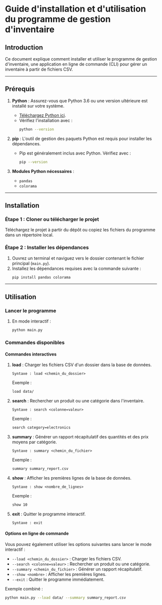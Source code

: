 # Guide d'installation et d'utilisation du programme de gestion d'inventaire

## Introduction
Ce document explique comment installer et utiliser le programme de gestion d'inventaire, une application en ligne de commande (CLI) pour gérer un inventaire à partir de fichiers CSV.

---

## Prérequis
1. **Python** : Assurez-vous que Python 3.6 ou une version ultérieure est installé sur votre système.
   - [Téléchargez Python ici](https://www.python.org/downloads/).
   - Vérifiez l'installation avec :
     ```bash
     python --version
     ```

2. **pip** : L'outil de gestion des paquets Python est requis pour installer les dépendances.
   - Pip est généralement inclus avec Python. Vérifiez avec :
     ```bash
     pip --version
     ```

3. **Modules Python nécessaires** :
   - `pandas`
   - `colorama`

---

## Installation

### Étape 1 : Cloner ou télécharger le projet
Téléchargez le projet à partir du dépôt ou copiez les fichiers du programme dans un répertoire local.

### Étape 2 : Installer les dépendances
1. Ouvrez un terminal et naviguez vers le dossier contenant le fichier principal (`main.py`).
2. Installez les dépendances requises avec la commande suivante :
   ```bash
   pip install pandas colorama
   ```
---

## Utilisation

### Lancer le programme
1. En mode interactif :
   ```bash
   python main.py
   ```
### Commandes disponibles

#### Commandes interactives
1. **load** : Charger les fichiers CSV d'un dossier dans la base de données.
   ```
   Syntaxe : load <chemin_du_dossier>
   ```
   Exemple :
   ```bash
   load data/
   ```

2. **search** : Rechercher un produit ou une catégorie dans l'inventaire.
   ```
   Syntaxe : search <colonne=valeur>
   ```
   Exemple :
   ```bash
   search category=electronics
   ```

3. **summary** : Générer un rapport récapitulatif des quantités et des prix moyens par catégorie.
   ```
   Syntaxe : summary <chemin_du_fichier>
   ```
   Exemple :
   ```bash
   summary summary_report.csv
   ```

4. **show** : Afficher les premières lignes de la base de données.
   ```
   Syntaxe : show <nombre_de_lignes>
   ```
   Exemple :
   ```bash
   show 10
   ```

5. **exit** : Quitter le programme interactif.
   ```
   Syntaxe : exit
   ```

#### Options en ligne de commande
Vous pouvez également utiliser les options suivantes sans lancer le mode interactif :
- `--load <chemin_du_dossier>` : Charger les fichiers CSV.
- `--search <colonne=valeur>` : Rechercher un produit ou une catégorie.
- `--summary <chemin_du_fichier>` : Générer un rapport récapitulatif.
- `--show <nombre>` : Afficher les premières lignes.
- `--exit` : Quitter le programme immédiatement.

Exemple combiné :
```bash
python main.py --load data/ --summary summary_report.csv
```

